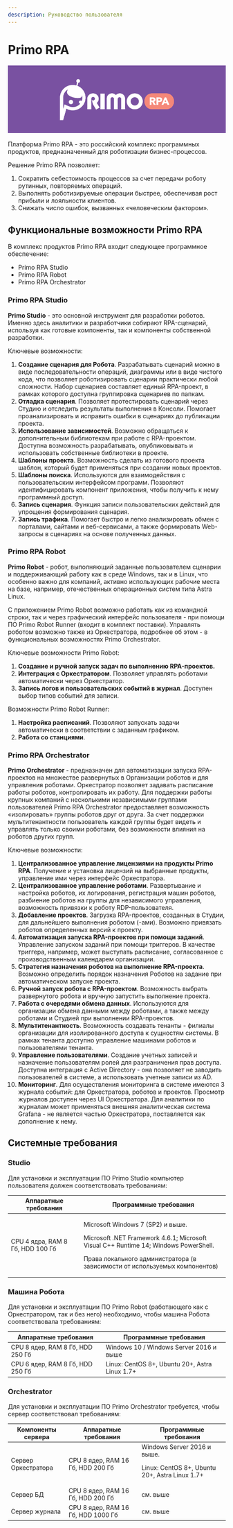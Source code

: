```yaml
---
description: Руководство пользователя
---
```


# Primo RPA

![](<.gitbook/assets/Заставка Primo.png>)

Платформа Primo RPA - это российский комплекс программных продуктов, предназначенный для роботизации бизнес-процессов.

Pешение Primo RPA позволяет:
1. Сократить себестоимость процессов за счет передачи роботу рутинных, повторяемых операций.
2. Выполнять роботизируемые операции быстрее, обеспечивая рост прибыли и лояльности клиентов. 
3. Снижать число ошибок, вызванных «человеческим фактором».

## Функциональные возможности Primo RPA
В комплекс продуктов Primo RPA входит следующее программное обеспечение:
* Primo RPA Studio
* Primo RPA Robot
* Primo RPA Orchestrator 

### Primo RPA Studio

**Primo Studio** - это основной инструмент для разработки роботов. Именно здесь аналитики и разработчики собирают RPA-сценарий, используя как готовые компоненты, так и компоненты собственной разработки. 

Ключевые возможности:
1. **Создание сценария для Робота**. Разрабатывать сценарий можно в виде последовательности операций, диаграммы или в виде чистого кода, что позволяет роботизировать сценарии практически любой сложности. Набор сценариев составляет единый RPA-проект, в рамках которого доступна группировка сценариев по папкам. 
2. **Отладка сценария**. Позволяет протестировать сценарий через Студию и отследить результаты выполнения в Консоли. Помогает проанализировать и исправить ошибки в сценариях до публикации проекта.
4. **Использование зависимостей**. Возможно обращаться к дополнительным библиотекам при работе с RPA-проектом. Доступна возможность разрабатывать, опубликовывать и использовать собственные библиотеки в проекте.
5. **Шаблоны проекта**. Возможность сделать из готового проекта шаблон, который будет применяться при создании новых проектов. 
6. **Шаблоны поиска**. Используются для взаимодействия с пользовательским интерфейсом программ. Позволяют идентифицировать компонент приложения, чтобы получить к нему программный доступ.
7. **Запись сценария**. Функция записи пользовательских действий для упрощения формирования сценария.
8. **Запись трафика**. Помогает быстро и легко анализировать обмен с порталами, сайтами и веб-сервисами, а также формировать Web-запросы в сценариях на основе полученных данных.

### Primo RPA Robot

**Primo Robot** - робот, выполняющий заданные пользователем сценарии и поддерживающий работу как в среде Windows, так и в Linux, что особенно важно для компаний, активно использующих рабочие места на базе, например, отечественных операционных систем типа Astra Linux.

С приложением Primo Robot возможно работать как из командной строки, так и через графический интерфейс пользователя - при помощи ПО Primo Robot Runner (входит в комплект поставки). Управлять роботом возможно также из Оркестратора, подробнее об этом - в функциональных возможностях Primo Orchestrator.

Ключевые возможности Primo Robot:
1. **Создание и ручной запуск задач по выполнению RPA-проектов.** 
3. **Интеграция с Оркестратором**. Позволяет управлять роботами автоматически через Оркестратор. 
4. **Запись логов и пользовательских событий в журнал**. Доступен выбор типов событий для записи. 

Возможности Primo Robot Runner:
1. **Настройка расписаний**. Позволяют запускать задачи автоматически в соответствии с заданным графиком.
2. **Работа со станциями**.


### Primo RPA Orchestrator 
**Primo Orchestrator** - предназначен для автоматизации запуска RPA-проектов на множестве развернутых в Организации роботов и для управления роботами. Оркестратор позволяет задавать расписание работы роботов, контролировать их работу. Для поддержки работы крупных компаний с несколькими независимыми группами пользователей Primo RPA Orchestrator предоставляет возможность «изолировать» группы роботов друг от друга. За счет поддержки мультитенантности пользователь каждой группы будет видеть и управлять только своими роботами, без возможности влияния на роботов других групп.

Ключевые возможности:
1. **Централизованное управление лицензиями на продукты Primo RPA**. Получение и установка лицензий на выбранные продукты, управление ими через интерфейс Оркестратора.
2. **Централизованное управление роботами**. Развертывание и настройка роботов, их логирования, регистрация машин роботов, разбиение роботов на группы для независимого управления, возможность привязки к роботу RDP-пользователя.
3. **Добавление проектов**. Загрузка RPA-проектов, созданных в Студии, для дальнейшего выполнения роботом (-ами). Возможно привязать роботов определенных версий к проекту.
4. **Автоматизация запуска RPA-проектов при помощи заданий**. Управление запуском заданий при помощи триггеров. В качестве триггера, например, может выступать расписание, согласованное с производственным календарем организации.
5. **Стратегия назначения роботов на выполнение RPA-проекта**. Возможно определить порядок назначения Роботов на задание при автоматическом запуске проекта. 
6. **Ручной запуск робота с RPA-проектом**. Возможность выбрать развернутого робота и вручную запустить выполнение проекта.
7. **Работа с очередями обмена данных**. Используются для организации обмена данными между роботами, а также между роботами и Студией при выполнении RPA-проектов. 
8. **Мультитенантность**. Возможность создавать тенанты - филиалы организации для изолированного доступа к сущностям системы. В рамках тенанта доступно управление машинами роботов и пользователями тенанта.
9. **Управление пользователями**. Создание учетных записей и назначение пользователям ролей для разграничения прав доступа. Доступна интеграция с Active Directory - она позволяет не заводить пользователей в системе, а использовать учетные записи из AD.
10. **Мониторинг**. Для осуществления мониторинга в системе имеются 3 журнала событий: для Оркестратора, роботов и проектов. Просмотр журналов доступен через UI Оркестратора. Для аналитики по журналам может применяться внешняя аналитическая система Grafana - не является частью Оркестратора, поставляется как дополнение к нему.


## Системные требования

### Studio

Для установки и эксплуатации ПО Primo Studio компьютер пользователя должен соответствовать требованиям:

| Аппаратные требования    |  Программные требования  |
| ------------ | ------------- |
| CPU 4 ядра, RAM 8 Гб, HDD 100 Гб | <p>Microsoft Windows 7 (SP2) и выше. </p> <p>Microsoft .NET Framework 4.6.1; Microsoft Visual C++ Runtime 14; Windows PowerShell.</p> <p>Права локального администратора (в зависимости от используемых компонентов)</p> |

### Машина Робота

Для установки и эксплуатации ПО Primo Robot (работающего как с Оркестратором, так и без него) необходимо, чтобы машина Робота соответствовала требованиям:

| Аппаратные требования     |  Программные требования | 
| ------------- | ------------- | 
| CPU 8 ядер, RAM 8 Гб, HDD 250 Гб  | Windows 10 / Windows Server 2016 и выше | 
| CPU 6 ядер, RAM 8 Гб, HDD 250 Гб  | Linux: CentOS 8+, Ubuntu 20+, Astra Linux 1.7+ | 

### Orchestrator

Для установки и эксплуатации ПО Primo Orchestrator требуется, чтобы сервер соответствовал требованиям:

| Компоненты сервера   | Аппаратные требования  | Программные требования  |
| ------------- | ------------- | ----- |
| Сервер Оркестратора | CPU 8 ядер, RAM 16 Гб, HDD 200 Гб | Windows Server 2016 и выше. <p>Linux: CentOS 8+, Ubuntu 20+, Astra Linux 1.7+ </p> |
| Сервер БД | CPU 8 ядер, RAM 16 Гб, HDD 200 Гб  | см. выше |
| Сервер журнала | CPU 8 ядер, RAM 16 Гб, HDD 1000 Гб | см. выше |
